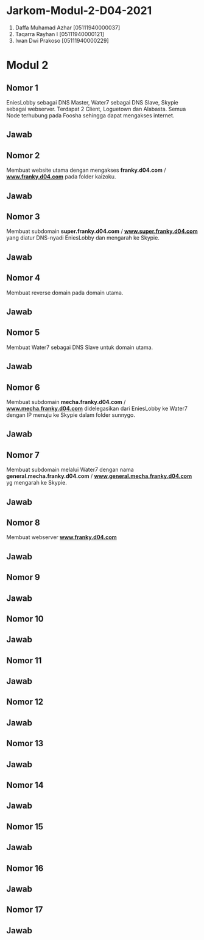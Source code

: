 # Jarkom-Modul-2-D04-2021

1. Daffa Muhamad Azhar [05111940000037]
2. Taqarra Rayhan I [05111940000121]
3. Iwan Dwi Prakoso [05111940000229]


# Modul 2
## Nomor 1 
EniesLobby sebagai DNS Master, Water7 sebagai DNS Slave, Skypie sebagai webserver. Terdapat 2 Client, Loguetown dan Alabasta. Semua Node terhubung pada Foosha sehingga dapat mengakses internet.

## Jawab

## Nomor 2
Membuat website utama dengan mengakses **franky.d04.com** / **www.franky.d04.com** pada folder kaizoku.

## Jawab

## Nomor 3
Membuat subdomain **super.franky.d04.com** / **www.super.franky.d04.com** yang diatur DNS-nyadi EniesLobby dan mengarah ke Skypie.

## Jawab

## Nomor 4
Membuat reverse domain pada domain utama.

## Jawab

## Nomor 5
Membuat Water7 sebagai DNS Slave untuk domain utama.

## Jawab

## Nomor 6
Membuat subdomain **mecha.franky.d04.com** / **www.mecha.franky.d04.com** didelegasikan dari EniesLobby ke Water7 dengan IP menuju ke Skypie dalam folder sunnygo.

## Jawab

## Nomor 7
Membuat subdomain melalui Water7 dengan nama **general.mecha.franky.d04.com** / **www.general.mecha.franky.d04.com** yg mengarah ke Skypie.

## Jawab

## Nomor 8
Membuat webserver **www.franky.d04.com** 

## Jawab

## Nomor 9

## Jawab

## Nomor 10

## Jawab

## Nomor 11

## Jawab

## Nomor 12

## Jawab

## Nomor 13

## Jawab

## Nomor 14

## Jawab

## Nomor 15

## Jawab

## Nomor 16

## Jawab

## Nomor 17

## Jawab